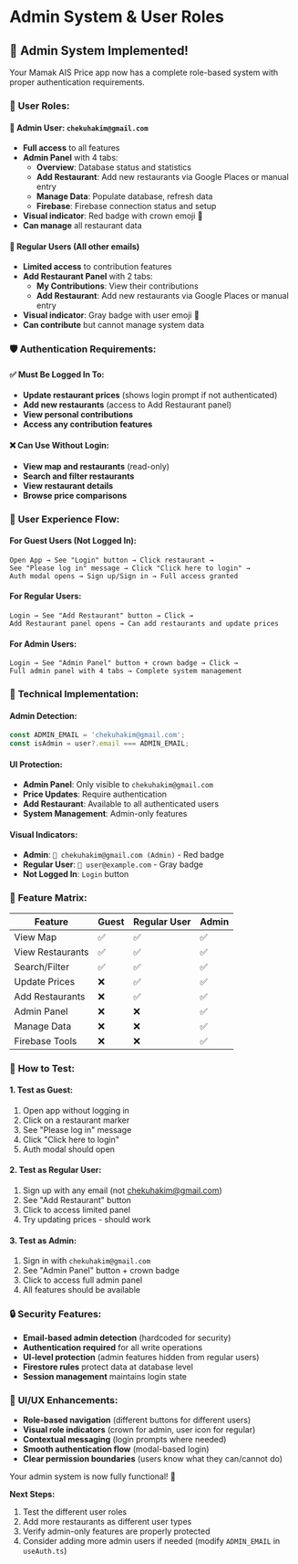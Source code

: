 # Admin System & User Roles

## 👑 **Admin System Implemented!**

Your Mamak AIS Price app now has a complete role-based system with proper authentication requirements.

### 🔐 **User Roles:**

#### **👑 Admin User: `chekuhakim@gmail.com`**
- **Full access** to all features
- **Admin Panel** with 4 tabs:
  - **Overview**: Database status and statistics
  - **Add Restaurant**: Add new restaurants via Google Places or manual entry
  - **Manage Data**: Populate database, refresh data
  - **Firebase**: Firebase connection status and setup
- **Visual indicator**: Red badge with crown emoji 👑
- **Can manage** all restaurant data

#### **👤 Regular Users (All other emails)**
- **Limited access** to contribution features
- **Add Restaurant Panel** with 2 tabs:
  - **My Contributions**: View their contributions
  - **Add Restaurant**: Add new restaurants via Google Places or manual entry
- **Visual indicator**: Gray badge with user emoji 👤
- **Can contribute** but cannot manage system data

### 🛡️ **Authentication Requirements:**

#### **✅ Must Be Logged In To:**
- **Update restaurant prices** (shows login prompt if not authenticated)
- **Add new restaurants** (access to Add Restaurant panel)
- **View personal contributions**
- **Access any contribution features**

#### **❌ Can Use Without Login:**
- **View map and restaurants** (read-only)
- **Search and filter restaurants**
- **View restaurant details**
- **Browse price comparisons**

### 🎯 **User Experience Flow:**

#### **For Guest Users (Not Logged In):**
```
Open App → See "Login" button → Click restaurant → 
See "Please log in" message → Click "Click here to login" → 
Auth modal opens → Sign up/Sign in → Full access granted
```

#### **For Regular Users:**
```
Login → See "Add Restaurant" button → Click → 
Add Restaurant panel opens → Can add restaurants and update prices
```

#### **For Admin Users:**
```
Login → See "Admin Panel" button + crown badge → Click → 
Full admin panel with 4 tabs → Complete system management
```

### 🔧 **Technical Implementation:**

#### **Admin Detection:**
```typescript
const ADMIN_EMAIL = 'chekuhakim@gmail.com';
const isAdmin = user?.email === ADMIN_EMAIL;
```

#### **UI Protection:**
- **Admin Panel**: Only visible to `chekuhakim@gmail.com`
- **Price Updates**: Require authentication
- **Add Restaurant**: Available to all authenticated users
- **System Management**: Admin-only features

#### **Visual Indicators:**
- **Admin**: `👑 chekuhakim@gmail.com (Admin)` - Red badge
- **Regular User**: `👤 user@example.com` - Gray badge
- **Not Logged In**: `Login` button

### 📱 **Feature Matrix:**

| Feature | Guest | Regular User | Admin |
|---------|-------|--------------|-------|
| View Map | ✅ | ✅ | ✅ |
| View Restaurants | ✅ | ✅ | ✅ |
| Search/Filter | ✅ | ✅ | ✅ |
| Update Prices | ❌ | ✅ | ✅ |
| Add Restaurants | ❌ | ✅ | ✅ |
| Admin Panel | ❌ | ❌ | ✅ |
| Manage Data | ❌ | ❌ | ✅ |
| Firebase Tools | ❌ | ❌ | ✅ |

### 🚀 **How to Test:**

#### **1. Test as Guest:**
1. Open app without logging in
2. Click on a restaurant marker
3. See "Please log in" message
4. Click "Click here to login"
5. Auth modal should open

#### **2. Test as Regular User:**
1. Sign up with any email (not chekuhakim@gmail.com)
2. See "Add Restaurant" button
3. Click to access limited panel
4. Try updating prices - should work

#### **3. Test as Admin:**
1. Sign in with `chekuhakim@gmail.com`
2. See "Admin Panel" button + crown badge
3. Click to access full admin panel
4. All features should be available

### 🔒 **Security Features:**

- **Email-based admin detection** (hardcoded for security)
- **Authentication required** for all write operations
- **UI-level protection** (admin features hidden from regular users)
- **Firestore rules** protect data at database level
- **Session management** maintains login state

### 🎨 **UI/UX Enhancements:**

- **Role-based navigation** (different buttons for different users)
- **Visual role indicators** (crown for admin, user icon for regular)
- **Contextual messaging** (login prompts where needed)
- **Smooth authentication flow** (modal-based login)
- **Clear permission boundaries** (users know what they can/cannot do)

Your admin system is now fully functional! 🎉

**Next Steps:**
1. Test the different user roles
2. Add more restaurants as different user types
3. Verify admin-only features are properly protected
4. Consider adding more admin users if needed (modify `ADMIN_EMAIL` in `useAuth.ts`)
